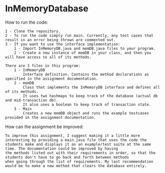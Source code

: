 # InMemoryDatabase

How to run the code:

    1 - Clone the repository.
    2 - To run the code simply run main. Currently, any test cases that result in an error being thrown are commented out.
    3 - If you want to use the interface implementation:
        1 - Import InMemoryDB.java and memDB.java files to your program.
        2 - Create a new instance of memDB in your class, and then you will have access to all of its methods.
   
    There are 3 files in this program:
        1 - InMemoryDB
            Interface definition. Contains the method declarations as specified in the assignment documentation.
        2 - memDB
            Class that implements the InMemoryDB interface and defines all of its methods.
            It uses two hashmaps to keep track of the database (actual db and mid-transaction db).
            It also uses a boolean to keep track of transaction state.
        3 - Main
            Creates a new memDB object and runs the example testcases provided in the assignment documentation.

How can the assignment be improved:

    To improve this assignment, I suggest making it a little more interesting by providing a main.java file that uses the code the 
    students make and displays it as an example/test suite at the same time. The documentation could be improved by having 
    the methods listed out with their requirements in order, so that the students don't have to go back and forth between methods 
    when going through the list of requirements. My last recommendation would be to make a new method that clears the database entirely.

